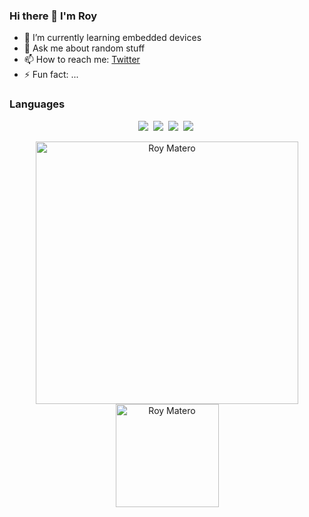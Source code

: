 ### Hi there 👋 I'm Roy

- 🌱 I’m currently learning embedded devices
- 💬 Ask me about random stuff
- 📫 How to reach me: [Twitter](https://twitter.com/materoyd)
- ⚡ Fun fact: ...
<!--
**materoy/materoy** is a ✨ _special_ ✨ repository because its `README.md` (this file) appears on your GitHub profile.

Here are some ideas to get you started:

- 🔭 I’m currently working on ...

- 👯 I’m looking to collaborate on ...
- 🤔 I’m looking for help with ...

-->

### Languages

 <p align="center">
<img  src="https://img.shields.io/badge/Kotlin-8382E3?style=for-the-badge&logo=kotlin&logoColor=white">&nbsp;
<img src="https://img.shields.io/badge/Rust-00ADD8?style=for-the-badge&logo=rust&logoColor=white">&nbsp;
<img  src="https://img.shields.io/badge/C-E56F08?style=for-the-badge&logo=c&logoColor=white">&nbsp;
<img  src="https://img.shields.io/badge/Python-056AFF?style=for-the-badge&logo=python&logoColor=white">&nbsp;
</p>

<p align="center">
    <img src="https://github-readme-stats.vercel.app/api?username=materoy&count_private=true&show_icons=true&theme=dark" alt="Roy Matero" width="420"/>
    <img src="https://github-readme-stats.vercel.app/api/top-langs/?username=materoy&hide=html&langs_count=8&layout=compact&theme=dark" alt="Roy Matero" height="165" />
 </p>
